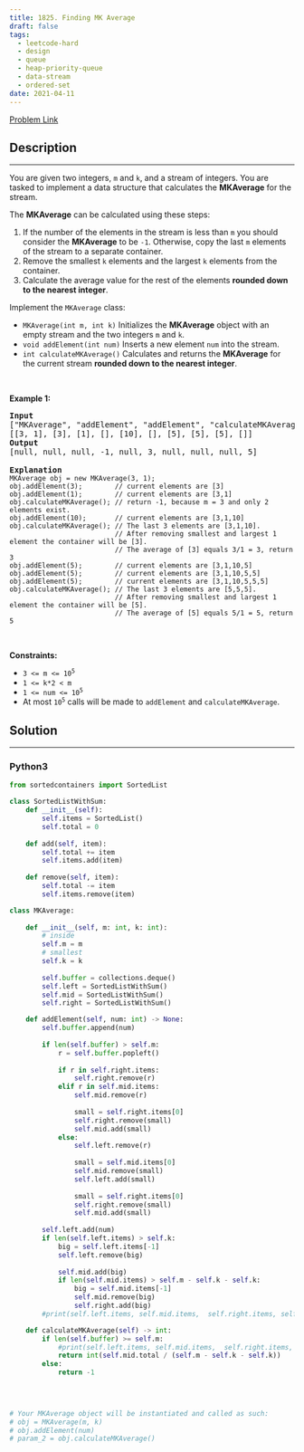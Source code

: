 ```yaml
---
title: 1825. Finding MK Average
draft: false
tags: 
  - leetcode-hard
  - design
  - queue
  - heap-priority-queue
  - data-stream
  - ordered-set
date: 2021-04-11
---
```


[Problem Link](https://leetcode.com/problems/finding-mk-average/)

## Description

---
<p>You are given two integers, <code>m</code> and <code>k</code>, and a stream of integers. You are tasked to implement a data structure that calculates the <strong>MKAverage</strong> for the stream.</p>

<p>The <strong>MKAverage</strong> can be calculated using these steps:</p>

<ol>
	<li>If the number of the elements in the stream is less than <code>m</code> you should consider the <strong>MKAverage</strong> to be <code>-1</code>. Otherwise, copy the last <code>m</code> elements of the stream to a separate container.</li>
	<li>Remove the smallest <code>k</code> elements and the largest <code>k</code> elements from the container.</li>
	<li>Calculate the average value for the rest of the elements <strong>rounded down to the nearest integer</strong>.</li>
</ol>

<p>Implement the <code>MKAverage</code> class:</p>

<ul>
	<li><code>MKAverage(int m, int k)</code> Initializes the <strong>MKAverage</strong> object with an empty stream and the two integers <code>m</code> and <code>k</code>.</li>
	<li><code>void addElement(int num)</code> Inserts a new element <code>num</code> into the stream.</li>
	<li><code>int calculateMKAverage()</code> Calculates and returns the <strong>MKAverage</strong> for the current stream <strong>rounded down to the nearest integer</strong>.</li>
</ul>

<p>&nbsp;</p>
<p><strong class="example">Example 1:</strong></p>

<pre>
<strong>Input</strong>
[&quot;MKAverage&quot;, &quot;addElement&quot;, &quot;addElement&quot;, &quot;calculateMKAverage&quot;, &quot;addElement&quot;, &quot;calculateMKAverage&quot;, &quot;addElement&quot;, &quot;addElement&quot;, &quot;addElement&quot;, &quot;calculateMKAverage&quot;]
[[3, 1], [3], [1], [], [10], [], [5], [5], [5], []]
<strong>Output</strong>
[null, null, null, -1, null, 3, null, null, null, 5]

<strong>Explanation</strong>
<code>MKAverage obj = new MKAverage(3, 1); 
obj.addElement(3);        // current elements are [3]
obj.addElement(1);        // current elements are [3,1]
obj.calculateMKAverage(); // return -1, because m = 3 and only 2 elements exist.
obj.addElement(10);       // current elements are [3,1,10]
obj.calculateMKAverage(); // The last 3 elements are [3,1,10].
                          // After removing smallest and largest 1 element the container will be [3].
                          // The average of [3] equals 3/1 = 3, return 3
obj.addElement(5);        // current elements are [3,1,10,5]
obj.addElement(5);        // current elements are [3,1,10,5,5]
obj.addElement(5);        // current elements are [3,1,10,5,5,5]
obj.calculateMKAverage(); // The last 3 elements are [5,5,5].
                          // After removing smallest and largest 1 element the container will be [5].
                          // The average of [5] equals 5/1 = 5, return 5
</code></pre>

<p>&nbsp;</p>
<p><strong>Constraints:</strong></p>

<ul>
	<li><code>3 &lt;= m &lt;= 10<sup>5</sup></code></li>
	<li><code>1 &lt;= k*2 &lt; m</code></li>
	<li><code>1 &lt;= num &lt;= 10<sup>5</sup></code></li>
	<li>At most <code>10<sup>5</sup></code> calls will be made to <code>addElement</code> and <code>calculateMKAverage</code>.</li>
</ul>


## Solution

---
### Python3
``` py title='finding-mk-average'
from sortedcontainers import SortedList

class SortedListWithSum:
    def __init__(self):
        self.items = SortedList()
        self.total = 0
        
    def add(self, item):
        self.total += item
        self.items.add(item)
        
    def remove(self, item):
        self.total -= item
        self.items.remove(item)

class MKAverage:
    
    def __init__(self, m: int, k: int):
        # inside
        self.m = m
        # smallest
        self.k = k
        
        self.buffer = collections.deque()
        self.left = SortedListWithSum()
        self.mid = SortedListWithSum()
        self.right = SortedListWithSum()

    def addElement(self, num: int) -> None:
        self.buffer.append(num)
        
        if len(self.buffer) > self.m:
            r = self.buffer.popleft()
            
            if r in self.right.items:
                self.right.remove(r)
            elif r in self.mid.items:
                self.mid.remove(r)
                
                small = self.right.items[0]
                self.right.remove(small)
                self.mid.add(small)
            else:
                self.left.remove(r)
                
                small = self.mid.items[0]
                self.mid.remove(small)
                self.left.add(small)
                
                small = self.right.items[0]
                self.right.remove(small)
                self.mid.add(small)
        
        self.left.add(num)
        if len(self.left.items) > self.k:
            big = self.left.items[-1]
            self.left.remove(big)
            
            self.mid.add(big)
            if len(self.mid.items) > self.m - self.k - self.k:
                big = self.mid.items[-1]
                self.mid.remove(big)
                self.right.add(big)
        #print(self.left.items, self.mid.items,  self.right.items, self.mid.total, self.m, self.k)        

    def calculateMKAverage(self) -> int:
        if len(self.buffer) >= self.m:
            #print(self.left.items, self.mid.items,  self.right.items, self.mid.total, self.m, self.k)
            return int(self.mid.total / (self.m - self.k - self.k))
        else:
            return -1
        
        


# Your MKAverage object will be instantiated and called as such:
# obj = MKAverage(m, k)
# obj.addElement(num)
# param_2 = obj.calculateMKAverage()

```

